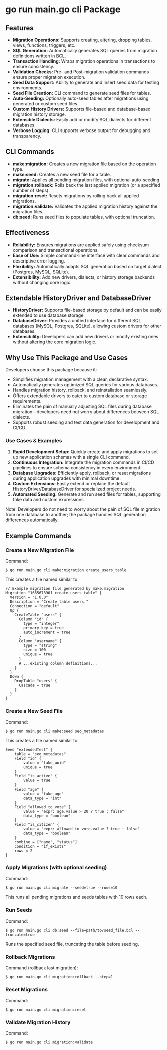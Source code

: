 # go run main.go cli Package

## Features
- **Migration Operations:** Supports creating, altering, dropping tables, views, functions, triggers, etc.
- **SQL Generation:** Automatically generates SQL queries from migration definitions written in BCL.
- **Transaction Handling:** Wraps migration operations in transactions to ensure consistency.
- **Validation Checks:** Pre- and Post-migration validation commands ensure proper migration execution.
- **Seed Data Support:** Ability to generate and insert seed data for testing environments.
- **Seed File Creation:** CLI command to generate seed files for tables.
- **Auto-Seeding:** Optionally auto-seed tables after migrations using generated or custom seed files.
- **Custom History Drivers:** Supports file-based and database-based migration history storage.
- **Extensible Dialects:** Easily add or modify SQL dialects for different databases.
- **Verbose Logging:** CLI supports verbose output for debugging and transparency.

## CLI Commands
- **make:migration:** Creates a new migration file based on the operation type.
- **make:seed:** Creates a new seed file for a table.
- **migrate:** Applies all pending migration files, with optional auto-seeding.
- **migration:rollback:** Rolls back the last applied migration (or a specified number of steps).
- **migration:reset:** Resets migrations by rolling back all applied migrations.
- **migration:validate:** Validates the applied migration history against the migration files.
- **db:seed:** Runs seed files to populate tables, with optional truncation.

## Effectiveness
- **Reliability:** Ensures migrations are applied safely using checksum comparison and transactional operations.
- **Ease of Use:** Simple command-line interface with clear commands and descriptive error logging.
- **Flexibility:** Automatically adapts SQL generation based on target dialect (Postgres, MySQL, SQLite).
- **Extensibility:** Add new drivers, dialects, or history storage backends without changing core logic.

## Extendable HistoryDriver and DatabaseDriver
- **HistoryDriver:** Supports file-based storage by default and can be easily extended to use database storage.
- **DatabaseDriver:** Provides a unified interface for different SQL databases (MySQL, Postgres, SQLite), allowing custom drivers for other databases.
- **Extensibility:** Developers can add new drivers or modify existing ones without altering the core migration logic.

## Why Use This Package and Use Cases
Developers choose this package because it:
- Simplifies migration management with a clear, declarative syntax.
- Automatically generates optimized SQL queries for various databases.
- Handles migration history, rollback, and reinstallation seamlessly.
- Offers extendable drivers to cater to custom database or storage requirements.
- Eliminates the pain of manually adjusting SQL files during database migration—developers need not worry about differences between SQL dialects.
- Supports robust seeding and test data generation for development and CI/CD.

### Use Cases & Examples
1. **Rapid Development Setup:** Quickly create and apply migrations to set up new application schemas with a single CLI command.
2. **Continuous Integration:** Integrate the migration commands in CI/CD pipelines to ensure schema consistency in every environment.
3. **Database Upgrades:** Efficiently apply, rollback, or reset migrations during application upgrades with minimal downtime.
4. **Custom Extensions:** Easily extend or replace the default HistoryDriver/DatabaseDriver for specialized project needs.
5. **Automated Seeding:** Generate and run seed files for tables, supporting fake data and custom expressions.

Note: Developers do not need to worry about the pain of SQL file migration from one database to another; the package handles SQL generation differences automatically.

## Example Commands

### Create a New Migration File
Command:
```
$ go run main.go cli make:migration create_users_table
```
This creates a file named similar to:
```bcl
// Example migration file generated by make:migration
Migration "1665678901_create_users_table" {
  Version = "1.0.0"
  Description = "Create table users."
  Connection = "default"
  Up {
    CreateTable "users" {
      Column "id" {
        type = "integer"
        primary_key = true
        auto_increment = true
      }
      Column "username" {
        type = "string"
        size = 100
        unique = true
      }
      # ...existing column definitions...
    }
  }
  Down {
    DropTable "users" {
      Cascade = true
    }
  }
}
```

### Create a New Seed File
Command:
```
$ go run main.go cli make:seed seo_metadatas
```
This creates a file named similar to:
```bcl
Seed "extendedTest" {
    table = "seo_metadatas"
    Field "id" {
        value = "fake_uuid"
        unique = true
    }
    Field "is_active" {
        value = true
    }
    Field "age" {
        value = "fake_age"
        data_type = "int"
    }
    Field "allowed_to_vote" {
        value = "expr: age.value > 20 ? true : false"
		data_type = "boolean"
    }
    Field "is_citizen" {
        value = "expr: allowed_to_vote.value ? true : false"
		data_type = "boolean"
    }
    combine = ["name", "status"]
    condition = "if_exists"
    rows = 2
}

```

### Apply Migrations (with optional seeding)
Command:
```
$ go run main.go cli migrate --seed=true --rows=10
```
This runs all pending migrations and seeds tables with 10 rows each.

### Run Seeds
Command:
```
$ go run main.go cli db:seed --file=path/to/seed_file.bcl --truncate=true
```
Runs the specified seed file, truncating the table before seeding.

### Rollback Migrations
Command (rollback last migration):
```
$ go run main.go cli migration:rollback --step=1
```

### Reset Migrations
Command:
```
$ go run main.go cli migration:reset
```

### Validate Migration History
Command:
```
$ go run main.go cli migration:validate
```
